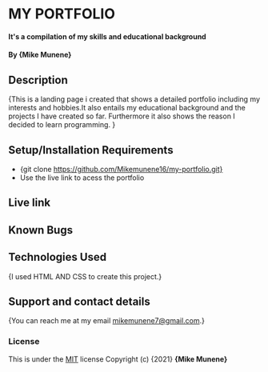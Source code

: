 # MY PORTFOLIO
#### It's a compilation of my skills and educational background
#### By **{Mike Munene}**
## Description
{This is a landing page i created that shows a detailed portfolio including my interests and hobbies.It also entails my educational background and the projects I have created so far. Furthermore it also shows the reason I decided to learn programming. }
## Setup/Installation Requirements
* {git clone https://github.com/Mikemunene16/my-portfolio.git}
* Use the live link to acess the portfolio
## Live link
## Known Bugs
## Technologies Used
{I used HTML AND CSS to create this project.}
## Support and contact details
{You can reach me at my email mikemunene7@gmail.com.}
### License
This is under the [MIT](LICENSE) license
Copyright (c) {2021} **{Mike Munene}**